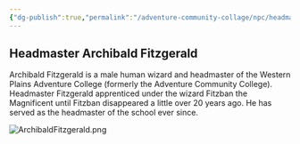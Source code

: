 ```yaml
---
{"dg-publish":true,"permalink":"/adventure-community-collage/npc/headmaster-archibald-fitzgerald/"}
---
```



## Headmaster Archibald Fitzgerald
Archibald Fitzgerald is a male human wizard and headmaster of the Western Plains Adventure College (formerly the Adventure Community College). Headmaster Fitzgerald apprenticed under the wizard Fitzban the Magnificent until Fitzban disappeared a little over 20 years ago. He has served as the headmaster of the school ever since.

![ArchibaldFitzgerald.png](/img/user/ArchibaldFitzgerald.png)